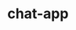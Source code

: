 # chat-app
 <!-- create docker image -->
<!-- docker build --tag chat-app . -->
 <!-- run docker image -->
 <!-- docker run -p 3000:3000 chat-app -->